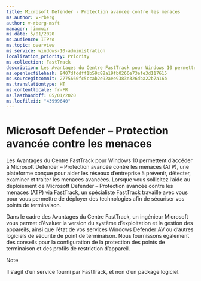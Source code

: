 ```yaml
---
title: Microsoft Defender - Protection avancée contre les menaces
ms.author: v-rberg
author: v-rberg-msft
manager: jimmuir
ms.date: 5/01/2020
ms.audience: ITPro
ms.topic: overview
ms.service: windows-10-administration
localization_priority: Priority
ms.collection: FastTrack
description: Les Avantages du Centre FastTrack pour Windows 10 permettent d’accéder à Microsoft Defender - Protection avancée contre les menaces (ATP), un nouveau service conçu pour aider les réseaux d’entreprise à prévenir, détecter, examiner et traiter les menaces avancées.
ms.openlocfilehash: 9407dfddff1b59c88a19fb0266e73efe3d117615
ms.sourcegitcommit: 2775660fc5ccab2e92aee9383e326dba22b7a16b
ms.translationtype: HT
ms.contentlocale: fr-FR
ms.lasthandoff: 05/01/2020
ms.locfileid: "43999640"
---
```

# <a name="microsoft-defender-advanced-threat-protection"></a>Microsoft Defender – Protection avancée contre les menaces

Les Avantages du Centre FastTrack pour Windows 10 permettent d’accéder à Microsoft Defender – Protection avancée contre les menaces (ATP), une plateforme conçue pour aider les réseaux d’entreprise à prévenir, détecter, examiner et traiter les menaces avancées. Lorsque vous sollicitez l’aide au déploiement de Microsoft Defender – Protection avancée contre les menaces (ATP) via FastTrack, un spécialiste FastTrack travaille avec vous pour vous permettre de déployer des technologies afin de sécuriser vos points de terminaison.

Dans le cadre des Avantages du Centre FastTrack, un ingénieur Microsoft vous permet d’évaluer la version du système d’exploitation et la gestion des appareils, ainsi que l’état de vos services Windows Defender AV ou d’autres logiciels de sécurité de point de terminaison. Nous fournissons également des conseils pour la configuration de la protection des points de terminaison et des profils de restriction d’appareil.  

> [!NOTE]
> Il s’agit d’un service fourni par FastTrack, et non d’un package logiciel. 

